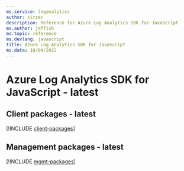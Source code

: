```yaml
---
ms.service: loganalytics
author: xirzec
description: Reference for Azure Log Analytics SDK for JavaScript
ms.author: jeffish
ms.topic: reference
ms.devlang: javascript
title: Azure Log Analytics SDK for JavaScript
ms.data: 10/04/2022
---
```

# Azure Log Analytics SDK for JavaScript - latest

## Client packages - latest
[!INCLUDE [client-packages](log-analytics-client-index.md)]
## Management packages - latest
[!INCLUDE [mgmt-packages](log-analytics-mgmt-index.md)]